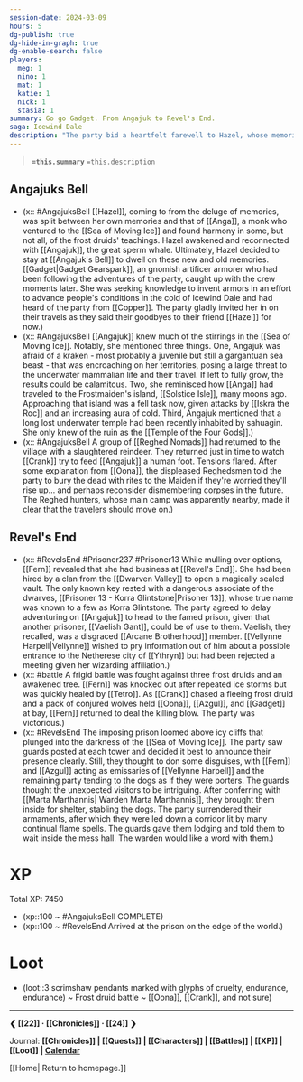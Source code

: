 ```yaml
---
session-date: 2024-03-09
hours: 5
dg-publish: true
dg-hide-in-graph: true
dg-enable-search: false
players:
  meg: 1
  nino: 1
  mat: 1
  katie: 1
  nick: 1
  stasia: 1
summary: Go go Gadget. From Angajuk to Revel's End.
saga: Icewind Dale
description: "The party bid a heartfelt farewell to Hazel, whose memories of her past life as Anga flooded forward stirring a renewed kinship with the whale Angajuk and her post at the Sea of Moving Ice. Fortuitously, the gnomish artificer Gadget leaped eagerly into their company. Angajuk relayed the plights of winter in and along the Sea of Moving Ice: a deadly kraken, a mysterious underwater temple, and the island Solstice, a frigid frontier of the Frostmaiden's own. Mulling over their options, the party decided to first head towards Revel's End to pursue Fern's personal mission as well as to interrogate Vaelish Gant. Journeying along the coast, a cadre of frost druids met their match against our heroes in a chilling clash. Eventually, the group arrived at the prison, slipping into disguises and announcing their presence as associates of the Arcane Brotherhood. They were granted entrance and shelter but found themselves marooned in the prison's mess hall, weapons checked and anticipation stewing, as they prepared to parley with Warden Marthannis."
---
```


> **`=this.summary`**
> `=this.description`

## Angajuks Bell
- (x:: #AngajuksBell [[Hazel]], coming to from the deluge of memories, was split between her own memories and that of [[Anga]], a monk who ventured to the [[Sea of Moving Ice]] and found harmony in some, but not all, of the frost druids' teachings. Hazel awakened and reconnected with [[Angajuk]], the great sperm whale. Ultimately, Hazel decided to stay at [[Angajuk's Bell]] to dwell on these new and old memories. [[Gadget|Gadget Gearspark]], an gnomish artificer armorer who had been following the adventures of the party, caught up with the crew moments later. She was seeking knowledge to invent armors in an effort to advance people's conditions in the cold of Icewind Dale and had heard of the party from [[Copper]]. The party gladly invited her in on their travels as they said their goodbyes to their friend [[Hazel]] for now.)
- (x:: #AngajuksBell [[Angajuk]] knew much of the stirrings in the [[Sea of Moving Ice]]. Notably, she mentioned three things. One, Angajuk was afraid of a kraken - most probably a juvenile but still a gargantuan sea beast - that was encroaching on her territories, posing a large threat to the underwater mammalian life and their travel. If left to fully grow, the results could be calamitous. Two, she reminisced how [[Anga]] had traveled to the Frostmaiden's island, [[Solstice Isle]], many moons ago. Approaching that island was a fell task now, given attacks by [[Iskra the Roc]] and an increasing aura of cold. Third, Angajuk mentioned that a long lost underwater temple had been recently inhabited by sahuagin. She only knew of the ruin as the [[Temple of the Four Gods]].)
- (x:: #AngajuksBell A group of [[Reghed Nomads]] had returned to the village with a slaughtered reindeer. They returned just in time to watch [[Crank]] try to feed [[Angajuk]] a human foot. Tensions flared. After some explanation from [[Oona]], the displeased Reghedsmen told the party to bury the dead with rites to the Maiden if they're worried they'll rise up... and perhaps reconsider dismembering corpses in the future. The Reghed hunters, whose main camp was apparently nearby, made it clear that the travelers should move on.)

## Revel's End
- (x:: #RevelsEnd #Prisoner237 #Prisoner13 While mulling over options, [[Fern]] revealed that she had business at [[Revel's End]]. She had been hired by a clan from the [[Dwarven Valley]] to open a magically sealed vault. The only known key rested with a dangerous associate of the dwarves, [[Prisoner 13 - Korra Glintstone|Prisoner 13]], whose true name was known to a few as Korra Glintstone. The party agreed to delay adventuring on [[Angajuk]] to head to the famed prison, given that another prisoner, [[Vaelish Gant]], could be of use to them. Vaelish, they recalled, was a disgraced [[Arcane Brotherhood]] member. [[Vellynne Harpell|Vellynne]] wished to pry information out of him about a possible entrance to the Netherese city of [[Ythryn]] but had been rejected a meeting given her wizarding affiliation.)
- (x:: #battle A frigid battle was fought against three frost druids and an awakened tree. [[Fern]] was knocked out after repeated ice storms but was quickly healed by [[Tetro]]. As [[Crank]] chased a fleeing frost druid and a pack of conjured wolves held [[Oona]], [[Azgul]], and [[Gadget]] at bay, [[Fern]] returned to deal the killing blow. The party was victorious.)
- (x:: #RevelsEnd The imposing prison loomed above icy cliffs that plunged into the darkness of the [[Sea of Moving Ice]]. The party saw guards posted at each tower and decided it best to announce their presence clearly. Still, they thought to don some disguises, with [[Fern]] and [[Azgul]] acting as emissaries of [[Vellynne Harpell]] and the remaining party tending to the dogs as if they were porters. The guards thought the unexpected visitors to be intriguing. After conferring with [[Marta Marthannis| Warden Marta Marthannis]], they brought them inside for shelter, stabling the dogs. The party surrendered their armaments, after which they were led down a corridor lit by many continual flame spells. The guards gave them lodging and told them to wait inside the mess hall. The warden would like a word with them.)

# XP
Total XP: 7450
- (xp::100 ~ #AngajuksBell COMPLETE)
- (xp::100 ~ #RevelsEnd Arrived at the prison on the edge of the world.)


# Loot
- (loot::3 scrimshaw pendants marked with glyphs of cruelty, endurance, endurance) ~ Frost druid battle ~ [[Oona]], [[Crank]], and not sure)


---
**❮ [[22]] · [[Chronicles]] ·  [[24]] ❯**

Journal: **[[Chronicles]] | [[Quests]] |  [[Characters]] | [[Battles]] | [[XP]] | [[Loot]] | [Calendar](https://app.fantasy-calendar.com/calendars/38f9e3f5098bac1f655a4fb4241f35eb)**

[[Home| Return to homepage.]]

